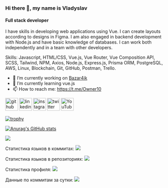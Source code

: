 ### Hi there 👋, my name is Vladyslav
#### Full stack developer
I have skills in developing web applications using Vue. I can create layouts according to designs in Figma. I am also engaged in backend development with Node.js and have basic knowledge of databases. I can work both independently and in a team with other developers.

Skills: Javascript, HTML/CSS, Vue.js, Vue Router, Vue Composition API, SCSS, Tailwind, NPM, Axios, Node.js, Express.js, Prisma ORM, PostgreSQL, AWS, Linux, Blockchain, Git, GitHub, Postman, Trello.

- 🔭 I’m currently working on [Bazar4ik](https://github.com/owner6/bazar4ik-front)
- 🌱 I’m currently learning vue.js
- 📫 How to reach me: https://t.me/Owner10


[<img src='https://cdn.jsdelivr.net/npm/simple-icons@3.0.1/icons/github.svg' alt='github' height='40'>](https://github.com/owner6)  [<img src='https://cdn.jsdelivr.net/npm/simple-icons@3.0.1/icons/linkedin.svg' alt='linkedin' height='40'>](https://www.linkedin.com/in/https://www.linkedin.com/in/vladyslav-onyshchenko//)  [<img src='https://cdn.jsdelivr.net/npm/simple-icons@3.0.1/icons/instagram.svg' alt='instagram' height='40'>](https://www.instagram.com/https://www.instagram.com/onishchenko893//)  [<img src='https://cdn.jsdelivr.net/npm/simple-icons@3.0.1/icons/twitter.svg' alt='twitter' height='40'>](https://twitter.com/https://x.com/owner11471)  [<img src='https://cdn.jsdelivr.net/npm/simple-icons@3.0.1/icons/youtube.svg' alt='YouTube' height='40'>](https://www.youtube.com/channel/@OwnersGuide-)

[![trophy](https://github-profile-trophy.vercel.app/?username=owner6)](https://github.com/ryo-ma/github-profile-trophy)

[![Anurag's GitHub stats](https://github-readme-stats.vercel.app/api?username=owner6)](https://github.com/owner6/github-readme-stats)



![](https://github-profile-summary-cards.vercel.app/api/cards/profile-details?username=owner6&theme=solarized_dark)

Статистика языков в коммитах:
![](https://github-profile-summary-cards.vercel.app/api/cards/most-commit-language?username=owner6&theme=solarized_dark)

Статистика языков в репозиториях:
![](https://github-profile-summary-cards.vercel.app/api/cards/repos-per-language?username=owner6&theme=solarized_dark)

Статистика профиля:
![](https://github-profile-summary-cards.vercel.app/api/cards/stats?username=owner6&theme=solarized_dark)

Данные по коммитам за сутки:
![](https://github-profile-summary-cards.vercel.app/api/cards/productive-time?username=owner6&theme=solarized_dark)


<!--START_SECTION:waka-->
<!--END_SECTION:waka-->
